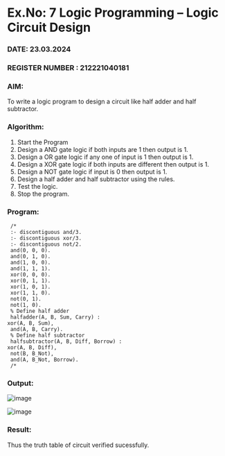 # Ex.No: 7  Logic Programming –  Logic Circuit Design
### DATE: 23.03.2024                                                                           
### REGISTER NUMBER : 212221040181
### AIM: 
To write a logic program to design a circuit like half adder and half subtractor.
###  Algorithm:
1. Start the Program
2. Design a AND gate logic if both inputs are 1 then output is 1.
3. Design a OR gate logic if any one of input is 1 then output is 1.
4. Design a XOR gate logic if both inputs are different then output is 1.
5. Design a NOT gate logic if input is 0 then output is 1.
6. Design a half adder and half subtractor using the rules.
7. Test the logic.
8. Stop the program.

### Program:
```
 /*
 :- discontiguous and/3.
 :- discontiguous xor/3.
 :- discontiguous not/2.
 and(0, 0, 0).
 and(0, 1, 0).
 and(1, 0, 0).
 and(1, 1, 1).
 xor(0, 0, 0).
 xor(0, 1, 1).
 xor(1, 0, 1).
 xor(1, 1, 0).
 not(0, 1).
 not(1, 0).
 % Define half adder
 halfadder(A, B, Sum, Carry) :
xor(A, B, Sum),
 and(A, B, Carry).
 % Define half subtractor
 halfsubtractor(A, B, Diff, Borrow) :
xor(A, B, Diff),
 not(B, B_Not),
 and(A, B_Not, Borrow).
 /*
```

### Output:
![image](https://github.com/vishnupriya20052004/AI_Lab_2023-24/assets/133640291/b1edb2ef-9d03-41b1-ae87-e5cfa37ec5f2)

![image](https://github.com/vishnupriya20052004/AI_Lab_2023-24/assets/133640291/ed4b07b9-24a1-45ee-ad04-bf5c343eb2db)



### Result:
Thus the truth table of circuit verified sucessfully.

